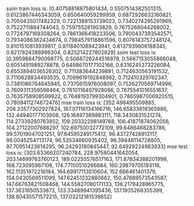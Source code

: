 ssim train loss is: [0.40758818875801434, 0.5507514382501315, 0.6123867446343059, 0.650640059299959, 0.6872926632160821, 0.7050435017482329, 0.7221388153739023, 0.7340274295291969, 0.7522711884744043, 0.759755281903829, 0.7675268044268002, 0.7724797169308264, 0.7861366418233506, 0.7900437393542571, 0.7934086382434674, 0.7984579118861596, 0.8076143757248124, 0.8101510813939817, 0.8118401089423941, 0.8137939606188345, 0.8217824388996304, 0.825214227802629]
ssim test loss is: [0.3959884790098775, 0.5068726244516978, 0.5667153055866048, 0.6051491989278878, 0.6498670177102166, 0.6316245273226084, 0.6553894036526302, 0.711383644239881, 0.7124630563191532, 0.7110628834493535, 0.7099619192848962, 0.712410329762347, 0.7381086764645945, 0.7370615976008097, 0.7526270569714996, 0.7609311359598464, 0.7610116407928086, 0.7675541016551637, 0.7635758908599922, 0.7648193799304901, 0.7865987006920515, 0.7809411274672476]
mse train loss is: [352.496495509885, 208.33577302927824, 167.07116134166716, 146.65833619365986, 132.44940177103908, 126.16497389883111, 118.3430831531274, 114.27339280763852, 109.20332298149768, 106.41871874062056, 104.27122007688297, 102.69750032772109, 99.6486468283786, 99.57019047021251, 97.64595249175412, 96.43727428913117, 96.0045254713174, 96.53534660935402, 96.39448114728805, 97.70951423614295, 96.24293180845447, 92.64929224983933]
mse test loss is: [303.63366207240784, 228.97580441642054, 203.14699763760123, 189.02255576517163, 171.87834388201998, 168.723095967106, 174.77150510266884, 160.29879705193116, 162.11351972216184, 164.69917113510604, 152.666461401379, 154.0430569511099, 147.62451232880662, 150.47689573543587, 147.66763821508468, 144.55827080171133, 136.2179428965775, 137.3631650533873, 133.33489941395436, 137.1935268355399, 138.80435571572215, 137.03212181538652]
